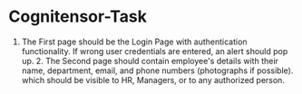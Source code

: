 # Cognitensor-Task
1. The First page should be the Login Page with authentication functionality. If wrong user credentials are entered, an alert should pop up. 2. The Second page should contain employee's details with their name, department, email, and phone numbers (photographs if possible). which should be visible to HR, Managers, or to any authorized person. 
